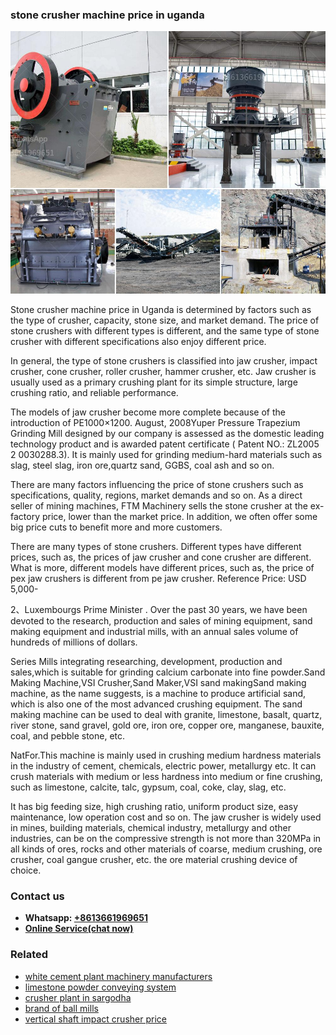 <h3>stone crusher machine price in uganda</h3><img src='1706773720.jpg' alt=''><p>Stone crusher machine price in Uganda is determined by factors such as the type of crusher, capacity, stone size, and market demand. The price of stone crushers with different types is different, and the same type of stone crusher with different specifications also enjoy different price.</p><p>In general, the type of stone crushers is classified into jaw crusher, impact crusher, cone crusher, roller crusher, hammer crusher, etc. Jaw crusher is usually used as a primary crushing plant for its simple structure, large crushing ratio, and reliable performance.</p><p>The models of jaw crusher become more complete because of the introduction of PE1000×1200. August, 2008Yuper Pressure Trapezium Grinding Mill designed by our company is assessed as the domestic leading technology product and is awarded patent certificate ( Patent NO.: ZL2005 2 0030288.3). It is mainly used for grinding medium-hard materials such as slag, steel slag, iron ore,quartz sand, GGBS, coal ash and so on.</p><p>There are many factors influencing the price of stone crushers such as specifications, quality, regions, market demands and so on. As a direct seller of mining machines, FTM Machinery sells the stone crusher at the ex-factory price, lower than the market price. In addition, we often offer some big price cuts to benefit more and more customers.</p><p>There are many types of stone crushers. Different types have different prices, such as, the prices of jaw crusher and cone crusher are different. What is more, different models have different prices, such as, the price of pex jaw crushers is different from pe jaw crusher. Reference Price: USD 5,000-</p><p>2、Luxembourgs Prime Minister . Over the past 30 years, we have been devoted to the research, production and sales of mining equipment, sand making equipment and industrial mills, with an annual sales volume of hundreds of millions of dollars.</p><p>Series Mills integrating researching, development, production and sales,which is suitable for grinding calcium carbonate into fine powder.Sand Making Machine,VSI Crusher,Sand Maker,VSI sand makingSand making machine, as the name suggests, is a machine to produce artificial sand, which is also one of the most advanced crushing equipment. The sand making machine can be used to deal with granite, limestone, basalt, quartz, river stone, sand gravel, gold ore, iron ore, copper ore, manganese, bauxite, coal, and pebble stone, etc.</p><p>NatFor.This machine is mainly used in crushing medium hardness materials in the industry of cement, chemicals, electric power, metallurgy etc. It can crush materials with medium or less hardness into medium or fine crushing, such as limestone, calcite, talc, gypsum, coal, coke, clay, slag, etc.</p><p>It has big feeding size, high crushing ratio, uniform product size, easy maintenance, low operation cost and so on. The jaw crusher is widely used in mines, building materials, chemical industry, metallurgy and other industries, can be on the compressive strength is not more than 320MPa in all kinds of ores, rocks and other materials of coarse, medium crushing, ore crusher, coal gangue crusher, etc. the ore material crushing device of choice.</p><h3>Contact us</h3><ul><li><strong>Whatsapp:&nbsp;<a href="https://wa.me/8613661969651">+8613661969651</a></strong></li><li><a href="https://swt.shibang-china.com/?git&amp;zhl&amp;stone crusher machine price in uganda"><strong>Online Service(chat now)</strong></a></li></ul><h3>Related</h3><ul><li><a href='white cement plant machinery manufacturers.md'>white cement plant machinery manufacturers</a></li><li><a href='limestone powder conveying system.md'>limestone powder conveying system</a></li><li><a href='crusher plant in sargodha.md'>crusher plant in sargodha</a></li><li><a href='brand of ball mills.md'>brand of ball mills</a></li><li><a href='vertical shaft impact crusher price.md'>vertical shaft impact crusher price</a></li></ul>
